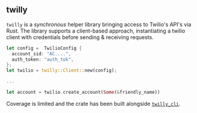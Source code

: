 
## twilly

`twilly` is a *synchronous* helper library bringing access to Twilio's API's via Rust. The library supports a client-based approach, instantiating a twilio client with credentials before sending & receiving requests.

```rust
let config =  TwilioConfig {
  account_sid: "AC....",
  auth_token: "auth_tok",
};
let twilio = twilly::Client::new(config);

...

let account = twilio.create_account(Some(&friendly_name))
```

Coverage is limited and the crate has been built alongside [`twilly_cli`](https://crates.io/crates/twilly_cli).
